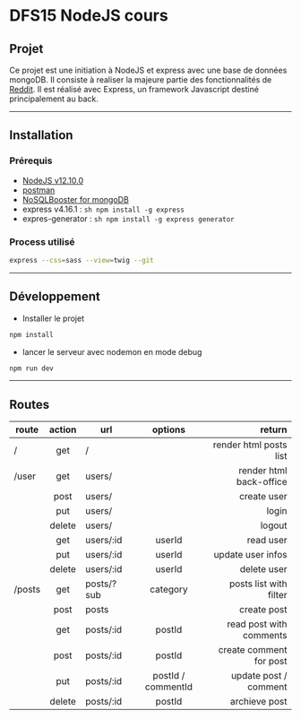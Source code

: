 # DFS15 NodeJS cours

## Projet
Ce projet est une initiation à NodeJS et express avec une base de données mongoDB. Il consiste à realiser la majeure partie des fonctionnalités de [Reddit](https://www.reddit.com/).
Il est réalisé avec Express, un framework Javascript destiné principalement au back.

---

## Installation
### Prérequis
- [NodeJS v12.10.0](https://nodejs.org/en/download/)
- [postman](https://www.getpostman.com/downloads/)
- [NoSQLBooster for mongoDB](https://nosqlbooster.com/downloads)
- express v4.16.1 : ```sh npm install -g express ```
- expres-generator : ```sh npm install -g express generator```

### Process utilisé
```sh
express --css=sass --view=twig --git
```

---

## Développement
- Installer le projet
```sh
npm install
```

- lancer le serveur avec nodemon en mode debug
```sh
npm run dev
```

---

## Routes

| route  | action | url        | options            | return                  |
|--------|:------:|------------|:------------------:| -----------------------:|
| /      | get    | /          |                    | render html posts list  |
| /user  | get    | users/     |                    | render html back-office |
|        | post   | users/     |                    | create user             |
|        | put    | users/     |                    | login                   |
|        | delete | users/     |                    | logout                  |
|        | get    | users/:id  | userId             | read user               |
|        | put    | users/:id  | userId             | update user infos       |
|        | delete | users/:id  | userId             | delete user             |
| /posts | get    | posts/?sub | category           | posts list with filter  |
|        | post   | posts      |                    | create post             |
|        | get    | posts/:id  | postId             | read post with comments |
|        | post   | posts/:id  | postId             | create comment for post |
|        | put    | posts/:id  | postId / commentId | update post / comment   |
|        | delete | posts/:id  | postId             | archieve post           |
